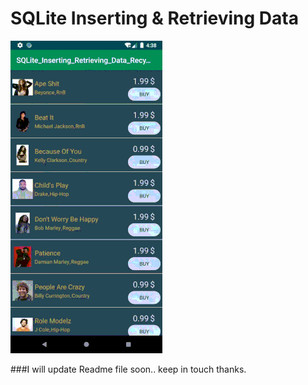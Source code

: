 # SQLite Inserting & Retrieving Data

![](sqlite_inserting_retrieving_data_recyclerview_android_github.gif)

###I will update Readme file soon.. keep in touch thanks.
